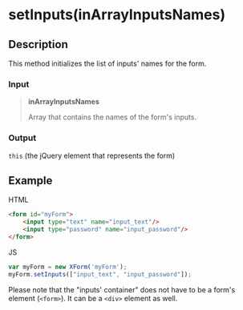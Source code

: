 # setInputs(inArrayInputsNames)

## Description

This method initializes the list of inputs' names for the form.

### Input

> **inArrayInputsNames**
> 
> Array that contains the names of the form's inputs.

### Output

<code>this</code> (the jQuery element that represents the form)

## Example

HTML

```HTML
<form id="myForm">
	<input type="text" name="input_text"/>
	<input type="password" name="input_password"/>
</form>
```

JS

```JavaScript
var myForm = new XForm('myForm');
myForm.setInputs(["input_text", "input_password"]);
```

Please note that the "inputs' container" does not have to be a form's element (<code>&lt;form&gt;</code>).
It can be a <code>&lt;div&gt;</code> element as well.
